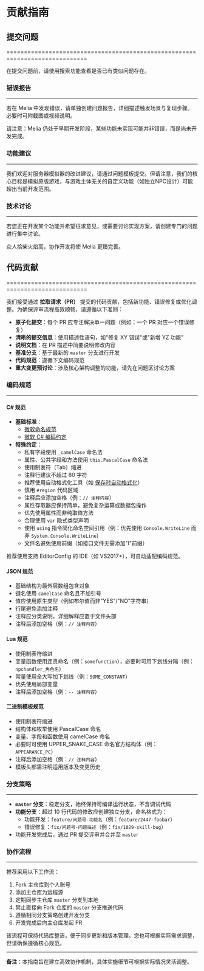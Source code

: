 # 贡献指南

## 提交问题
=============================================================================

在提交问题前，请使用搜索功能查看是否已有类似问题存在。

### 错误报告
-----------------------------------------------------------------------------
若在 Melia 中发现错误，请单独创建问题报告，详细描述触发场景与复现步骤。必要时可附截图或视频说明。

请注意：Melia 仍处于早期开发阶段，某些功能未实现可能并非错误，而是尚未开发完成。

### 功能建议
-----------------------------------------------------------------------------
我们欢迎对服务器模拟器的改进建议，请通过问题模板提交。但请注意，我们的核心目标是模拟原版游戏，与游戏主体无关的自定义功能（如独立NPC设计）可能超出当前开发范围。

### 技术讨论
-----------------------------------------------------------------------------
若您正在开发某个功能并希望征求意见，或需要讨论实现方案，请创建专门的问题进行集中讨论。

众人拾柴火焰高，协作开发将使 Melia 更臻完善。

## 代码贡献
=============================================================================

我们接受通过 **拉取请求（PR）** 提交的代码贡献，包括新功能、错误修复或优化调整。为确保评审流程高效顺畅，请遵循以下准则：

- **原子化提交**：每个 PR 应专注解决单一问题（例如：一个 PR 对应一个错误修复）
- **清晰的提交信息**：使用描述性语句，如"修复 XY 错误"或"新增 YZ 功能"
- **说明文档**：在 PR 描述中简要说明修改内容
- **基准分支**：基于最新的 `master` 分支进行开发
- **代码规范**：遵循下文编码规范
- **重大变更预讨论**：涉及核心架构调整的功能，请先在问题区讨论方案

### 编码规范
-----------------------------------------------------------------------------
#### C# 规范
- **基础标准**：
  - [微软命名规范](http://msdn.microsoft.com/en-us/library/xzf533w0%28v=vs.71%29.aspx)
  - [微软 C# 编码约定](http://msdn.microsoft.com/en-us/library/ff926074.aspx)
- **特殊约定**：
  - 私有字段使用 `_camelCase` 命名法
  - 属性、公共字段和方法使用 `this.PascalCase` 命名法
  - 使用制表符（Tab）缩进
  - 注释行建议不超过 80 字符
  - 推荐使用自动格式化工具（如 [保存时自动格式化](https://marketplace.visualstudio.com/items?itemName=mynkow.FormatdocumentonSave)）
  - 慎用 `#region` 代码区域
  - 注释后应添加空格（例：`// 注释内容`）
  - 属性存取器应保持简单，避免复杂运算或数据包操作
  - 优先使用属性而非纯取值方法
  - 合理使用 `var` 隐式类型声明
  - 使用 `using` 指令简化命名空间引用（例：优先使用 `Console.WriteLine` 而非 `System.Console.WriteLine`）
  - 文件名避免使用前缀（如接口文件无需添加"I"前缀）

推荐使用支持 EditorConfig 的 IDE（如 VS2017+），可自动适配编码规范。

#### JSON 规范
- 基础结构为最外层数组包含对象
- 键名使用 `camelCase` 命名且不加引号
- 值应使用原生类型（例如布尔值而非"YES"/"NO"字符串）
- 行尾避免添加注释
- 注释应分类说明，详细解释应置于文件头部
- 注释后添加空格（例：`// 注释内容`）

#### Lua 规范
- 使用制表符缩进
- 变量函数使用连贯命名（例：`somefunction`），必要时可用下划线分隔（例：`npchandler_角色名`）
- 常量使用全大写加下划线（例：`SOME_CONSTANT`）
- 优先使用局部变量
- 注释后添加空格（例：`-- 注释内容`）

#### 二进制模板规范
- 使用制表符缩进
- 结构体和枚举使用 PascalCase 命名
- 变量、字段和函数使用 camelCase 命名
- 必要时可使用 UPPER_SNAKE_CASE 命名官方结构体（例：`APPEARANCE_PC`）
- 注释后添加空格（例：`// 注释内容`）
- 模板头部需注明适用版本及变更历史

### 分支策略
-----------------------------------------------------------------------------
- **`master` 分支**：稳定分支，始终保持可编译运行状态，不含调试代码
- **功能分支**：超过 10 行代码的修改应创建独立分支，命名格式为：
  - 功能开发：`feature/问题号-功能名`（例：`feature/2447-foobar`）
  - 错误修复：`fix/问题号-问题描述`（例：`fix/1029-skill-bug`）
- 功能开发完成后，通过 PR 提交评审并合并至 `master`

### 协作流程
-----------------------------------------------------------------------------
推荐采用以下工作流：

1. Fork 主仓库到个人账号
2. 添加主仓库为远程源
3. 定期同步主仓库 `master` 分支到本地
4. 禁止直接向 Fork 仓库的 `master` 分支推送代码
5. 遵循相同分支策略创建开发分支
6. 开发完成后向主仓库发起 PR

该流程可保持代码库整洁，便于同步更新和版本管理。您也可根据实际需求调整，但请确保遵循核心规范。

---
**备注**：本指南旨在建立高效协作机制，具体实施细节可根据实际情况灵活调整。
